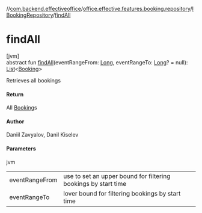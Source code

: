 //[com.backend.effectiveoffice](../../../index.md)/[office.effective.features.booking.repository](../index.md)/[IBookingRepository](index.md)/[findAll](find-all.md)

# findAll

[jvm]\
abstract fun [findAll](find-all.md)(eventRangeFrom: [Long](https://kotlinlang.org/api/latest/jvm/stdlib/kotlin/-long/index.html), eventRangeTo: [Long](https://kotlinlang.org/api/latest/jvm/stdlib/kotlin/-long/index.html)? = null): [List](https://kotlinlang.org/api/latest/jvm/stdlib/kotlin.collections/-list/index.html)&lt;[Booking](../../office.effective.model/-booking/index.md)&gt;

Retrieves all bookings

#### Return

All [Booking](../../office.effective.model/-booking/index.md)s

#### Author

Daniil Zavyalov, Danil Kiselev

#### Parameters

jvm

| | |
|---|---|
| eventRangeFrom | use to set an upper bound for filtering bookings by start time |
| eventRangeTo | lover bound for filtering bookings by start time |
